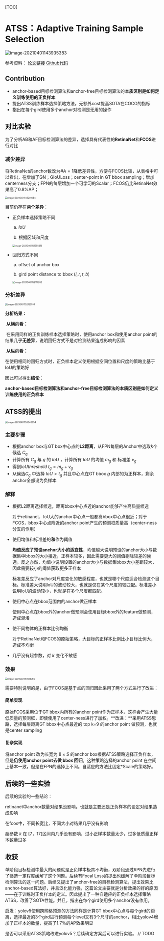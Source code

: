 [TOC]

# ATSS：Adaptive Training Sample Selection

![image-20210401143935383](./img/image-20210401143935383.png)

参考资料： [论文链接](https://arxiv.org/abs/1912.02424) [Github代码](https://github.com/sfzhang15/ATSS)

## Contribution

- anchor-based目标检测算法和anchor-free目标检测算法的**本质区别是如何定义训练使用的正负样本**
- 提出ATSS训练样本选择策略方法，无额外cost提高SOTA在COCO的指标
- 指出在每个gird使用多个anchor对检测是无用的操作

## 对比实验

为了分析AB和AF目标检测算法的差异，选择具有代表性的**RetinaNet**和**FCOS**进行对比

### 减少差异

将RetinaNet的anchor数改为$\#A=1$降低差异性，方便与FCOS比较，从表格中可以看出，在增加了GN；GIoULoss；center-point in GT bbox sampling；增加centerness分支；FPN的每层增加一个可学习的Scalar；FCOS仍比RetinaNet效果高了0.8%AP；

<img src="./img/image-20210401145201064.png" alt="image-20210401145201064" style="zoom: 50%;" /> 

目前仍存在**两个差异**：

- 正负样本选择策略不同

  ​	a. $IoU$ 

  ​	b. 根据区域和尺度

  <img src="./img/image-20210401151955615.png" alt="image-20210401151955615" style="zoom:50%;" /> 

- 回归方式不同

  ​	a. offset of anchor box

  ​	b. gird point distance to bbox $(l,r,t,b)$

  <img src="./img/image-20210401152117265.png" alt="image-20210401152117265" style="zoom:50%;" /> 

### 分析差异

<img src="./img/image-20210401152150514.png" alt="image-20210401152150514" style="zoom:50%;" /> 

**分析结果：**

​	**从横向看：**

​		在采用同样的正负训练样本选择策略时，使用anchor box和使用anchor point的结果几乎**无差异**，说明回归方式不是对检测结果造成影响的因素

​	**从纵向看：**

​		在使用相同的回归方式时，正负样本定义使用根据空间位置和尺度的策略比基于IoU的策略好

因此可以得出**结论**：

​	**anchor-based目标检测算法和anchor-free目标检测算法的本质区别是如何定义训练使用的正负样本**

## ATSS的提出

<img src="./img/image-20210401153043854.png" alt="image-20210401153043854" style="zoom: 50%;" /> 

### 主要步骤

- 根据anchor box与GT box中心点的**L2距离**，从FPN每层的Anchor中选取$k$个候选 $C_g$
- 计算所有 $C_g$ 与 $g$ 的 $IoU$ ，计算所有 $IoU$ 的均值 $m_g$ 和 标准差 $v_g$ 
- 得到$IoUthreshold$  $t_g=m_g+v_g$
- 从候选$C_g$ 中选择 $IoU>t_g$ 并且中心点在GT bbox $g$ 内部的为正样本，剩余anchor全部设为负样本

### 解释

- 根据L2距离选择候选，距离bbox中心点近的anchor能够产生高质量候选

  对于retinanet，IoU大的anchor中心点一般都离bbox中心点很近；对于FCOS，bbox中心点附近的anchor point产生的预测框质量高（center-ness分支的作用）

- 使用均值和标准差的**和**作为阈值

  **均值反应了预设anchor大小的适宜性**，均值越大说明预设的anchor大小与数据集中bbox的大小接近，正样本较多，因此需要更大的阈值剔除较差的候选。反之亦然，均值小说明设置的anchor大小与数据集bbox大小差距较大，因此需要较小的阈值获取更多正样本

  标准差反应了anchor对尺度变化的敏感程度，也就是哪个尺度适合检测这个目标。标准差大说明IoU的波动较大，也就是仅在某个尺度的较匹配。标准差小说明IoU的波动较小，也就是在多个尺度都匹配。

- 使用中心点在bbox范围内的anchor做正样本

  使用中心点在bbox外的anchor做预测会使用目标bbox外的feature做预测，造成混淆

- 使不同物体的正样本比例均衡

  对于RetinaNet和FCOS的原始策略，大目标的正样本比例比小目标比例大，造成不均衡

- 几乎没有超参数，对 $k$ 变化不敏感

### 效果

<img src="./img/image-20210401161013765.png" alt="image-20210401161013765" style="zoom:50%;" /> 

需要特别说明的是，由于FCOS是基于点的回归因此采用了两个方式进行了改进：

#### 简单实现

原始FCOS采用位于GT bbox内所有的anchor point作为正样本，这样会产生大量低质量的预测框，即使使用了center-ness进行了加权。**改进：**采用ATSS思路，选择每层距离GT bbox中心点最近的 top k=9 的anchor point 做预测，也就是center sampling

#### 复杂实现

将anchor point 改为长宽为 $8\times S$ 的anchor box根据ATSS策略选择正负样本，但是**仍使用anchor point去做 bbox 回归**。这种策略选择的anchor point 在空间上基本一致，但是在FPN的选择上不同。自适应的方法比固定*Scale的策略好。

## 后续的一些实验

后续的实验的一些结论：

retinanet中anchor数量对结果没影响，也就是主要还是正负样本的设定对结果造成影响

在fcos中，不同长宽比，不同大小对结果几乎没有影响

超参数 $k$ 在 [7，17]区间内几乎没有影响，过小正样本数量太少，过多低质量正样本数量过多

## 收获

单阶段目标检测中最大的问题就是正负样本极其不均衡，双阶段通过RPN先进行了筛选一定程度缓解了这个问题。后续有Focal Loss的提出也缓解了单阶段目标检测算法的这一问题。后续又提出了anchor-free的目标检测算法，提出效果比anchor-based算法好，并且泛化能力强，这篇论文主要就是分析效果的好的原因——在于训练时正负样本的定义。因此提出了一种自适应的正负样本选择策略ATSS，改善了SOTA性能。并且，指出在每个gird使用多个anchor没有作用。

启发：yolov5使用跨网格预测的方法同样是计算GT bbox中心点与每个gird的距离，选择最近的3个gird进行预测每个level又有3个尺寸的anchor，相比yolov4增加了正样本的数量，提高了1.7%的AP效果明显

是否可以采用ATSS策略改进yolov5？后续确定方案后可以进行实验。 // TODO

